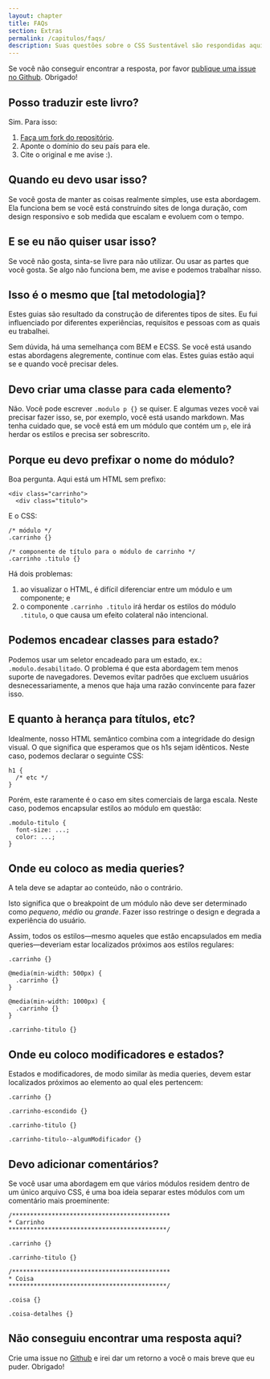 ```yaml
---
layout: chapter
title: FAQs
section: Extras
permalink: /capitulos/faqs/
description: Suas questões sobre o CSS Sustentável são respondidas aqui.
---
```


Se você não conseguir encontrar a resposta, por favor [publique uma issue no Github](https://github.com/adamsilver/maintainablecss.com/issues/new). Obrigado!

## Posso traduzir este livro?

Sim. Para isso:

1. [Faça um fork do repositório](https://github.com/adamsilver/maintainablecss.com/).
2. Aponte o domínio do seu país para ele.
3. Cite o original e me avise :).

## Quando eu devo usar isso?

Se você gosta de manter as coisas realmente simples, use esta abordagem. Ela funciona bem se você está construindo sites de longa duração, com design responsivo e sob medida que escalam e evoluem com o tempo.

## E se eu não quiser usar isso?

Se você não gosta, sinta-se livre para não utilizar. Ou usar as partes que você gosta. Se algo não funciona bem, me avise e podemos trabalhar nisso.

## Isso é o mesmo que [tal metodologia]?

Estes guias são resultado da construção de diferentes tipos de sites. Eu fui influenciado por diferentes experiências, requisitos e pessoas com as quais eu trabalhei.

Sem dúvida, há uma semelhança com BEM e ECSS. Se você está usando estas abordagens alegremente, continue com elas. Estes guias estão aqui se e quando você precisar deles.

## Devo criar uma classe para cada elemento?

Não. Você pode escrever `.modulo p {}` se quiser. E algumas vezes você vai precisar fazer isso, se, por exemplo, você está usando markdown. Mas tenha cuidado que, se você está em um módulo que contém um `p`, ele irá herdar os estilos e precisa ser sobrescrito.

## Porque eu devo prefixar o nome do módulo?

Boa pergunta. Aqui está um HTML sem prefixo:

	<div class="carrinho">
	  <div class="titulo">

E o CSS:

	/* módulo */
	.carrinho {}

	/* componente de título para o módulo de carrinho */
	.carrinho .titulo {}

Há dois problemas:

1. ao visualizar o HTML, é difícil diferenciar entre um módulo e um componente; e
2. o componente `.carrinho .titulo` irá herdar os estilos do módulo `.titulo`, o que causa um efeito colateral não intencional.

## Podemos encadear classes para estado?

Podemos usar um seletor encadeado para um estado, ex.: `.modulo.desabilitado`. O problema é que esta abordagem tem menos suporte de navegadores. Devemos evitar padrões que excluem usuários desnecessariamente, a menos que haja uma razão convincente para fazer isso.

## E quanto à herança para títulos, etc?

Idealmente, nosso HTML semântico combina com a integridade do design visual. O que significa que esperamos que os h1s sejam idênticos. Neste caso, podemos declarar o seguinte CSS:

	h1 {
	  /* etc */
	}

Porém, este raramente é o caso em sites comerciais de larga escala. Neste caso, podemos encapsular estilos ao módulo em questão:

	.modulo-titulo {
	  font-size: ...;
	  color: ...;
	}

## Onde eu coloco as media queries?

A tela deve se adaptar ao conteúdo, não o contrário.

Isto significa que o breakpoint de um módulo não deve ser determinado como *pequeno*, *médio* ou *grande*. Fazer isso restringe o design e degrada a experiência do usuário.

Assim, todos os estilos&mdash;mesmo aqueles que estão encapsulados em media queries&mdash;deveriam estar localizados próximos aos estilos regulares:

	.carrinho {}

	@media(min-width: 500px) {
	  .carrinho {}
	}

	@media(min-width: 1000px) {
	  .carrinho {}
	}

	.carrinho-titulo {}

## Onde eu coloco modificadores e estados?

Estados e modificadores, de modo similar às media queries, devem estar localizados próximos ao elemento ao qual eles pertencem:

	.carrinho {}

	.carrinho-escondido {}

	.carrinho-titulo {}

	.carrinho-titulo--algumModificador {}

## Devo adicionar comentários?

Se você usar uma abordagem em que vários módulos residem dentro de um único arquivo CSS, é uma boa ideia separar estes módulos com um comentário mais proeminente:

	/********************************************
	* Carrinho
	********************************************/

	.carrinho {}

	.carrinho-titulo {}

	/********************************************
	* Coisa
	********************************************/

	.coisa {}

	.coisa-detalhes {}

## Não conseguiu encontrar uma resposta aqui?

Crie uma issue no [Github](https://github.com/adamsilver/maintainablecss.com/issues/new) e irei dar um retorno a você o mais breve que eu puder. Obrigado!

